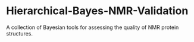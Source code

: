 # Hierarchical-Bayes-NMR-Validation

A collection of Bayesian tools for assessing the quality of NMR protein structures.
